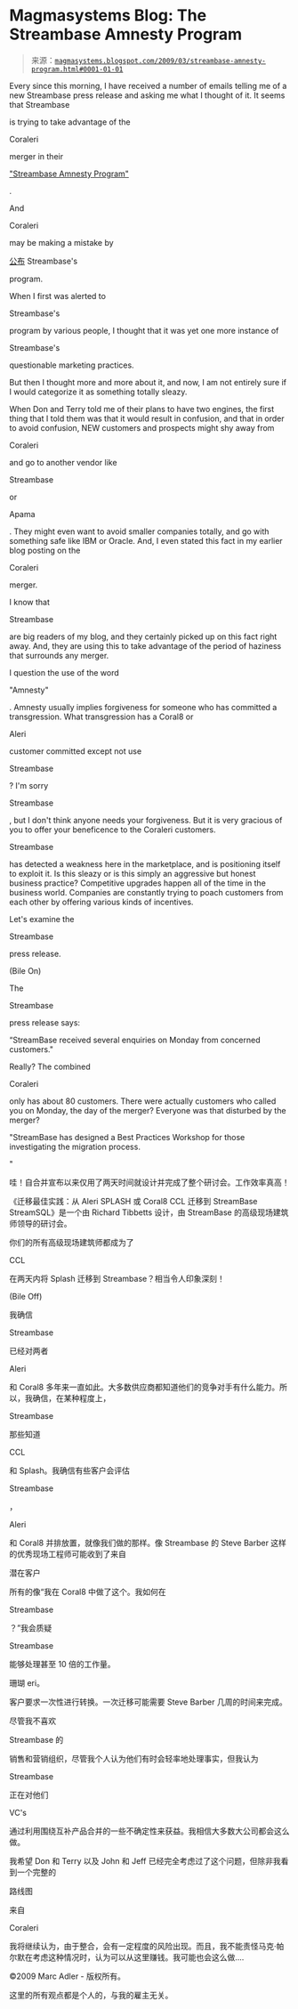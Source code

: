 <!--yml

category: 未分类

date: 2024-05-18 04:55:12

-->

# Magmasystems Blog: The Streambase Amnesty Program

> 来源：[`magmasystems.blogspot.com/2009/03/streambase-amnesty-program.html#0001-01-01`](http://magmasystems.blogspot.com/2009/03/streambase-amnesty-program.html#0001-01-01)

Every since this morning, I have received a number of emails telling me of a new Streambase press release and asking me what I thought of it. It seems that Streambase

is trying to take advantage of the

Coraleri

merger in their

["Streambase Amnesty Program"](http://www.streambase.com/dda77f81-8491-4ed7-a4f8-ca26ce0574af/press-release-detail.htm)

.

And

Coraleri

may be making a mistake by

[公布](http://blog.aleri.com/an-open-letter-to-customers-and-the-event-processing-community/2009/03/11/) Streambase's

program.

When I first was alerted to

Streambase's

program by various people, I thought that it was yet one more instance of

Streambase's

questionable marketing practices.

But then I thought more and more about it, and now, I am not entirely sure if I would categorize it as something totally sleazy.

When Don and Terry told me of their plans to have two engines, the first thing that I told them was that it would result in confusion, and that in order to avoid confusion, NEW customers and prospects might shy away from

Coraleri

and go to another vendor like

Streambase

or

Apama

. They might even want to avoid smaller companies totally, and go with something safe like IBM or Oracle. And, I even stated this fact in my earlier blog posting on the

Coraleri

merger.

I know that

Streambase

are big readers of my blog, and they certainly picked up on this fact right away. And, they are using this to take advantage of the period of haziness that surrounds any merger.

I question the use of the word

"Amnesty"

. Amnesty usually implies forgiveness for someone who has committed a transgression. What transgression has a Coral8 or

Aleri

customer committed except not use

Streambase

? I'm sorry

Streambase

, but I don't think anyone needs your forgiveness. But it is very gracious of you to offer your beneficence to the Coraleri customers.

Streambase

has detected a weakness here in the marketplace, and is positioning itself to exploit it. Is this sleazy or is this simply an aggressive but honest business practice? Competitive upgrades happen all of the time in the business world. Companies are constantly trying to poach customers from each other by offering various kinds of incentives.

Let's examine the

Streambase

press release.

(Bile On)

The

Streambase

press release says:

“StreamBase received several enquiries on Monday from concerned customers."

Really? The combined

Coraleri

only has about 80 customers. There were actually customers who called you on Monday, the day of the merger? Everyone was that disturbed by the merger?

"StreamBase has designed a Best Practices Workshop for those investigating the migration process.

"

哇！自合并宣布以来仅用了两天时间就设计并完成了整个研讨会。工作效率真高！

《迁移最佳实践：从 Aleri SPLASH 或 Coral8 CCL 迁移到 StreamBase StreamSQL》是一个由 Richard Tibbetts 设计，由 StreamBase 的高级现场建筑师领导的研讨会。

你们的所有高级现场建筑师都成为了

CCL

在两天内将 Splash 迁移到 Streambase？相当令人印象深刻！

(Bile Off)

我确信

Streambase

已经对两者

Aleri

和 Coral8 多年来一直如此。大多数供应商都知道他们的竞争对手有什么能力。所以，我确信，在某种程度上，

Streambase

那些知道

CCL

和 Splash。我确信有些客户会评估

Streambase

，

Aleri

和 Coral8 并排放置，就像我们做的那样。像 Streambase 的 Steve Barber 这样的优秀现场工程师可能收到了来自

潜在客户

所有的像“我在 Coral8 中做了这个。我如何在

Streambase

？”我会质疑

Streambase

能够处理甚至 10 倍的工作量。

珊瑚 eri。

客户要求一次性进行转换。一次迁移可能需要 Steve Barber 几周的时间来完成。

尽管我不喜欢

Streambase 的

销售和营销组织，尽管我个人认为他们有时会轻率地处理事实，但我认为

Streambase

正在对他们

VC's

通过利用围绕互补产品合并的一些不确定性来获益。我相信大多数大公司都会这么做。

我希望 Don 和 Terry 以及 John 和 Jeff 已经完全考虑过了这个问题，但除非我看到一个完整的

路线图

来自

Coraleri

我将继续认为，由于整合，会有一定程度的风险出现。而且，我不能责怪马克·帕尔默在考虑这种情况时，认为可以从这里赚钱。我可能也会这么做....

©2009 Marc Adler - 版权所有。

这里的所有观点都是个人的，与我的雇主无关。

